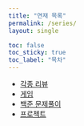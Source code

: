 ```yaml
---
title: "연재 목록"
permalink: /series/
layout: single

toc: false
toc_sticky: true
toc_label: "목차"
---
```


 - [각종 리뷰](/reviews)
 - [게임](/games)
 - [백준 문제풀이](/boj)
 - [프로젝트](/projects)